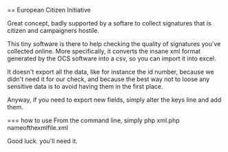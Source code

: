 == European Citizen Initiative

Great concept, badly supported by a softare to collect signatures that is citizen and campaigners hostile.

This tiny software is there to help checking the quality of signatures you've collected online. More specifically, it converts the insane xml format generated by the OCS software into a csv, so you can import it into excel.

It doesn't export all the data, like for instance the id number, because we didn't need it for our check, and because the best way not to loose any sensitive data is to avoid having them in the first place.

Anyway, if you need to export new fields, simply alter the keys line and add them.

=== how to use
From the command line, simply
php xml.php nameofthexmlfile.xml

Good luck. you'll need it. 
